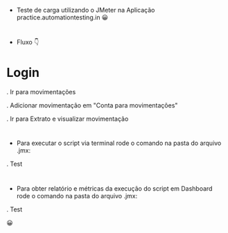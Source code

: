 
- Teste de carga utilizando o JMeter na Aplicação practice.automationtesting.in 😀
#
- Fluxo 👇

# Login

. Ir para movimentações

. Adicionar movimentação em "Conta para movimentações"

. Ir para Extrato e visualizar movimentação

#
- Para executar o script via terminal rode o comando na pasta do arquivo .jmx:

. Test 
#
- Para obter relatório e métricas da execução do script em Dashboard rode o comando na pasta do arquivo .jmx:

. Test

😀
